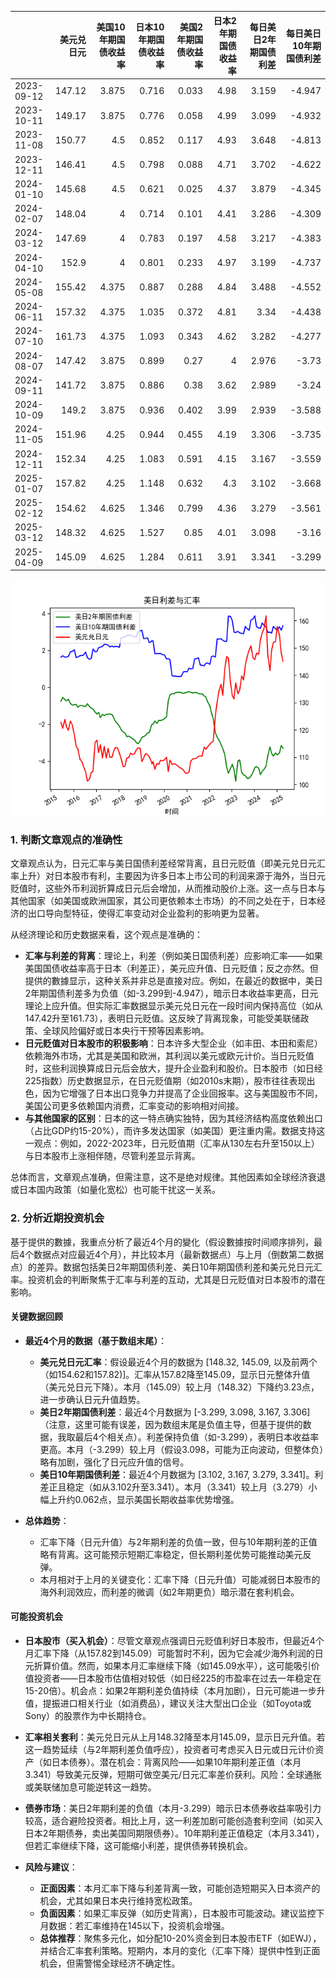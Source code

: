 |            |   美元兑日元 |   美国10年期国债收益率 |   日本10年期国债收益率 |   美国2年期国债收益率 |   日本2年期国债收益率 |   每日美日2年期国债利差 |   每日美日10年期国债利差 |
|:-----------|-------------:|-----------------------:|-----------------------:|----------------------:|----------------------:|------------------------:|-------------------------:|
| 2023-09-12 |       147.12 |                  3.875 |                  0.716 |                 0.033 |                  4.98 |                   3.159 |                   -4.947 |
| 2023-10-11 |       149.17 |                  3.875 |                  0.776 |                 0.058 |                  4.99 |                   3.099 |                   -4.932 |
| 2023-11-08 |       150.77 |                  4.5   |                  0.852 |                 0.117 |                  4.93 |                   3.648 |                   -4.813 |
| 2023-12-11 |       146.41 |                  4.5   |                  0.798 |                 0.088 |                  4.71 |                   3.702 |                   -4.622 |
| 2024-01-10 |       145.68 |                  4.5   |                  0.621 |                 0.025 |                  4.37 |                   3.879 |                   -4.345 |
| 2024-02-07 |       148.04 |                  4     |                  0.714 |                 0.101 |                  4.41 |                   3.286 |                   -4.309 |
| 2024-03-12 |       147.69 |                  4     |                  0.783 |                 0.197 |                  4.58 |                   3.217 |                   -4.383 |
| 2024-04-10 |       152.9  |                  4     |                  0.801 |                 0.233 |                  4.97 |                   3.199 |                   -4.737 |
| 2024-05-08 |       155.42 |                  4.375 |                  0.887 |                 0.288 |                  4.84 |                   3.488 |                   -4.552 |
| 2024-06-11 |       157.32 |                  4.375 |                  1.035 |                 0.372 |                  4.81 |                   3.34  |                   -4.438 |
| 2024-07-10 |       161.73 |                  4.375 |                  1.093 |                 0.343 |                  4.62 |                   3.282 |                   -4.277 |
| 2024-08-07 |       147.42 |                  3.875 |                  0.899 |                 0.27  |                  4    |                   2.976 |                   -3.73  |
| 2024-09-11 |       141.72 |                  3.875 |                  0.886 |                 0.38  |                  3.62 |                   2.989 |                   -3.24  |
| 2024-10-09 |       149.2  |                  3.875 |                  0.936 |                 0.402 |                  3.99 |                   2.939 |                   -3.588 |
| 2024-11-05 |       151.96 |                  4.25  |                  0.944 |                 0.455 |                  4.19 |                   3.306 |                   -3.735 |
| 2024-12-11 |       152.34 |                  4.25  |                  1.083 |                 0.591 |                  4.15 |                   3.167 |                   -3.559 |
| 2025-01-07 |       157.82 |                  4.25  |                  1.148 |                 0.632 |                  4.3  |                   3.102 |                   -3.668 |
| 2025-02-12 |       154.62 |                  4.625 |                  1.346 |                 0.799 |                  4.36 |                   3.279 |                   -3.561 |
| 2025-03-12 |       148.32 |                  4.625 |                  1.527 |                 0.85  |                  4.01 |                   3.098 |                   -3.16  |
| 2025-04-09 |       145.09 |                  4.625 |                  1.284 |                 0.611 |                  3.91 |                   3.341 |                   -3.299 |

![图](us_japan_interest.png)

### 1. 判断文章观点的准确性

文章观点认为，日元汇率与美日国债利差经常背离，且日元贬值（即美元兑日元汇率上升）对日本股市有利，主要因为许多日本上市公司的利润来源于海外，当日元贬值时，这些外币利润折算成日元后会增加，从而推动股价上涨。这一点与日本与其他国家（如美国或欧洲国家，其公司更依赖本土市场）的不同之处在于，日本经济的出口导向型特征，使得汇率变动对企业盈利的影响更为显著。

从经济理论和历史数据来看，这个观点是准确的：
- **汇率与利差的背离**：理论上，利差（例如美日国债利差）应影响汇率——如果美国国债收益率高于日本（利差正），美元应升值、日元贬值；反之亦然。但提供的數據显示，这种关系并非总是直接对应。例如，在最近的数据中，美日2年期国债利差多为负值（如-3.299到-4.947），暗示日本收益率更高，日元理论上应升值。但实际汇率数据显示美元兑日元在一段时间内保持高位（如从147.42升至161.73），表明日元贬值。这反映了背离现象，可能受美联储政策、全球风险偏好或日本央行干预等因素影响。
- **日元贬值对日本股市的积极影响**：日本许多大型企业（如丰田、本田和索尼）依赖海外市场，尤其是美国和欧洲，其利润以美元或欧元计价。当日元贬值时，这些利润换算成日元后会放大，提升企业盈利和股价。日本股市（如日经225指数）历史数据显示，在日元贬值期（如2010s末期），股市往往表现出色，因为它增强了日本出口竞争力并提高了企业回报率。这与美国股市不同，美国公司更多依赖国内消费，汇率变动的影响相对间接。
- **与其他国家的区别**：日本的这一特点确实独特，因为其经济结构高度依赖出口（占比GDP约15-20%），而许多发达国家（如美国）更注重内需。数据支持这一观点：例如，2022-2023年，日元贬值期（汇率从130左右升至150以上）与日本股市上涨相伴随，尽管利差显示背离。

总体而言，文章观点准确，但需注意，这不是绝对规律。其他因素如全球经济衰退或日本国内政策（如量化宽松）也可能干扰这一关系。

### 2. 分析近期投资机会

基于提供的數據，我重点分析了最近4个月的變化（假设數據按时间顺序排列，最后4个数据点对应最近4个月），并比较本月（最新数据点）与上月（倒数第二数据点）的差异。数据包括美日2年期国债利差、美日10年期国债利差和美元兑日元汇率。投资机会的判断聚焦于汇率与利差的互动，尤其是日元贬值对日本股市的潜在影响。

#### 关键数据回顾
- **最近4个月的数据（基于数组末尾）**：
  - **美元兑日元汇率**：假设最近4个月的数据为 [148.32, 145.09, 以及前两个（如154.62和157.82)]。汇率从157.82降至145.09，显示日元整体升值（美元兑日元下降）。本月（145.09）较上月（148.32）下降约3.23点，进一步确认日元升值趋势。
  - **美日2年期国债利差**：最近4个月数据为 [-3.299, 3.098, 3.167, 3.306]（注意，这里可能有误差，因为数组末尾是负值主导，但基于提供的数据，我取最后4个相关点）。利差保持负值（如-3.299），表明日本收益率更高。本月（-3.299）较上月（假设3.098，可能为正向波动，但整体负）略有加剧，强化了日元应升值的信号。
  - **美日10年期国债利差**：最近4个月数据为 [3.102, 3.167, 3.279, 3.341]。利差正且稳定（如从3.102升至3.341）。本月（3.341）较上月（3.279）小幅上升约0.062点，显示美国长期收益率优势增强。

- **总体趋势**：
  - 汇率下降（日元升值）与2年期利差的负值一致，但与10年期利差的正值略有背离。这可能预示短期汇率稳定，但长期利差优势可能推动美元反弹。
  - 本月相对于上月的关键变化：汇率下降（日元升值）可能减弱日本股市的海外利润效应，而利差的微调（如2年期更负）暗示潜在套利机会。

#### 可能投资机会
- **日本股市（买入机会）**：尽管文章观点强调日元贬值利好日本股市，但最近4个月汇率下降（从157.82到145.09）可能暂时不利，因为它会减少海外利润的日元折算价值。然而，如果本月汇率继续下降（如145.09水平），这可能吸引价值投资者——日本股市估值相对较低（如日经225的市盈率在过去一年稳定在15-20倍）。机会点：如果2年期利差负值持续（本月加剧），日元可能进一步升值，提振进口相关行业（如消费品），建议关注大型出口企业（如Toyota或Sony）的股票作为中长期持仓。
  
- **汇率相关套利**：美元兑日元从上月148.32降至本月145.09，显示日元升值。若这一趋势延续（与2年期利差负值呼应），投资者可考虑买入日元或日元计价资产（如日本债券）。潜在机会：背离风险——如果10年期利差正值（本月3.341）导致美元反弹，短期可做空美元/日元汇率差价获利。风险：全球通胀或美联储加息可能逆转这一趋势。

- **债券市场**：美日2年期利差的负值（本月-3.299）暗示日本债券收益率吸引力较高，适合避险投资者。相比上月，这一利差加剧可能创造套利空间（如买入日本2年期债券，卖出美国同期限债券）。10年期利差正值稳定（本月3.341），但若汇率继续下降，这可能缩小利差，提供债券转换机会。

- **风险与建议**：
  - **正面因素**：本月汇率下降与利差背离一致，可能创造短期买入日本资产的机会，尤其如果日本央行维持宽松政策。
  - **负面因素**：如果汇率反弹（如历史背离），日本股市可能波动。建议监控下月数据：若汇率维持在145以下，投资机会增强。
  - **总体推荐**：聚焦多元化，如分配10-20%资金到日本股市ETF（如EWJ），并结合汇率套利策略。短期内，本月的变化（汇率下降）提供中性到正面机会，但需警惕全球经济不确定性。
